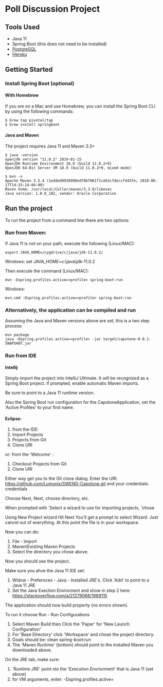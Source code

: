 # Poll Discussion Project

## Tools Used
- Java 11
- Spring Boot (this does not need to be installed)
- [PostgreSQL](docs/heroku_and_postgres.md)
- [Heroku](docs/heroku_and_postgres.md)

## Getting Started

### Install Spring Boot (optional)

#### With Homebrew
If you are on a Mac and use Homebrew, you can install the Spring Boot CLI by using the following commands:
```
$ brew tap pivotal/tap
$ brew install springboot
```

#### Java and Maven
The project requires Java 11 and Maven 3.3+
```
$ java -version
openjdk version "11.0.2" 2019-01-15
OpenJDK Runtime Environment 18.9 (build 11.0.2+9)
OpenJDK 64-Bit Server VM 18.9 (build 11.0.2+9, mixed mode)

$ mvn -v
Apache Maven 3.5.4 (1edded0938998edf8bf061f1ceb3cfdeccf443fe; 2018-06-17T14:33:14-04:00)
Maven home: /usr/local/Cellar/maven/3.3.9/libexec
Java version: 1.8.0_102, vendor: Oracle Corporation
```


## Run the project

To run the project from a command line there are two options:

### Run from Maven:
If Java 11 is not on your path, execute the following (Linux/MAC):
```
export JAVA_HOME=/cygdrive/c/java/jdk-11.0.2/
```
Windows:
set JAVA_HOME=c:\java\jdk-11.0.2

Then execute the command (Linux/MAC):
```
mvn -Dspring.profiles.active=<profile> spring-boot:run
```
Windows:
```
mvn.cmd -Dspring.profiles.active=<profile> spring-boot:run
```

### Alternatively, the application can be compiled and run
Assuming the Java and Maven versions above are set, this is a two step process:
```
mvn package
java -Dspring.profiles.active=<profile> -jar target/capstone-0.0.1-SNAPSHOT.jar
```

### Run from IDE

#### Intellij
Simply import the project into IntelliJ Ultimate. It will be recognized as a Spring Boot project. If prompted, enable automatic Maven imports.

Be sure to point to a Java 11 runtime version.

Also the Spring Boot run configuration for the CapstoneApplication, set the 'Active Profiles' to your first name.

#### Eclipse:
1. from the IDE: 
1. Import Projects
1. Projects from Git
1. Clone URI

or:
from the 'Welcome' :
1. Checkout Projects from Git
1. Clone URI

Either way get you to the Git clone dialog. Enter the URI:
https://github.com/Lumunix/SWENG-Capstone.git
and your credentials.
credentials

Choose Next, Next, choose directory, etc.

When prompted with 'Select a wizard to use for importing projects, 'chose

Using New Project wizard
Hit Next
You'll get a prompt to select Wizard. Just cancel out of everything. At this point the file is in your workspace.

Now you can do:
1. File - Import
1. Maven\Existing Maven Projects
1. Select the directory you chose above. 

Now you should see the project.

Make sure you ahve the Java 11 IDE set:
1. Widow - Prefernces - Java - Installed  JRE's. Click 'Add' to point to a Java 11 JRE
1. Set the Java Exection Envirornent and show in step 2 here: https://stackoverflow.com/a/21279068/1669115

The application should now build property (no errors shown).

To run it choose Run - Run Configurations
1.  Select Maven Build then Click the 'Paper' for 'New Launch Configuration'
1. For 'Base Directory' click 'Workspace' and chose the project directory.
1. Goals should be: clean spring-boot:run
1. The 'Maven Runtime' (bottom) should point to the installed Maven you downloaded above.

On the JRE tab, make sure:
1.  'Runtime JRE' point sto the 'Execution Envriorment' that is Java 11 (set above)
1. for VM arguments, enter: -Dspring.profiles.active=<profile>

